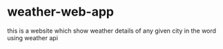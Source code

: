 # weather-web-app

this is a website which show weather details of any given city in the word using weather api
